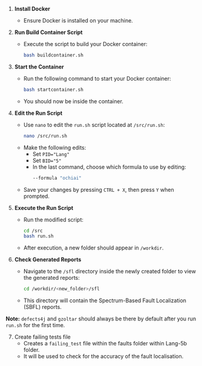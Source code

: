 1. **Install Docker**

   - Ensure Docker is installed on your machine.

2. **Run Build Container Script**

   - Execute the script to build your Docker container:
     ```bash
     bash buildcontainer.sh
     ```

3. **Start the Container**

   - Run the following command to start your Docker container:
     ```bash
     bash startcontainer.sh
     ```
   - You should now be inside the container.

4. **Edit the Run Script**

   - Use `nano` to edit the `run.sh` script located at `/src/run.sh`:
     ```bash
     nano /src/run.sh
     ```
   - Make the following edits:
     - Set `PID="Lang"`
     - Set `BID="5"`
     - In the last command, choose which formula to use by editing:
       ```bash
       --formula "ochiai"
       ```
   - Save your changes by pressing `CTRL + X`, then press `Y` when prompted.

5. **Execute the Run Script**

   - Run the modified script:
     ```bash
     cd /src
     bash run.sh
     ```
   - After execution, a new folder should appear in `/workdir`.

6. **Check Generated Reports**
   - Navigate to the `/sfl` directory inside the newly created folder to view the generated reports:
     ```bash
     cd /workdir/<new_folder>/sfl
     ```
   - This directory will contain the Spectrum-Based Fault Localization (SBFL) reports.

**Note:** `defects4j` and `gzoltar` should always be there by default after you run `run.sh` for the first time.

7. Create failing tests file
   - Creates a `failing_test` file within the faults folder within Lang-5b folder.
   - It will be used to check for the accuracy of the fault localisation.
